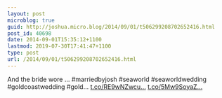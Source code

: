 ```yaml
---
layout: post
microblog: true
guid: http://joshua.micro.blog/2014/09/01/t506299208702652416.html
post_id: 40698
date: 2014-09-01T15:35:12+1100
lastmod: 2019-07-30T17:41:47+1100
type: post
url: /2014/09/01/t506299208702652416.html
---
```

And the bride wore ... #marriedbyjosh #seaworld #seaworldwedding #goldcoastwedding #gold... [t.co/RE9wNZwcu...](http://t.co/RE9wNZwcuG) [t.co/5Mw9SoyaZ...](http://t.co/5Mw9SoyaZY)
